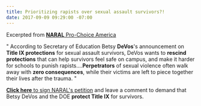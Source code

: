 ```yaml
---
title: Prioritizing rapists over sexual assault survivors?!
date: 2017-09-09 09:29:00 -07:00
---
```


Excerpted from [**NARAL** Pro-Choice America](https://www.prochoiceamerica.org/)

"   According to Secretary of Education Betsy **DeVos**'s announcement on **Title IX protections** for sexual assault survivors, DeVos wants to **rescind protections** that can help survivors feel safe on campus, and make it harder for schools to punish rapists....**Perpetrators** of sexual violence often walk away with **zero consequences**, while their victims are left to piece together their lives after the trauma.   "

[**Click here** to sign NARAL's petition](http://actnow.prochoiceamerica.org/sign/170908-devos-title-ix/?source=t2&t=5&akid=3105%2E2597829%2E2zI0cL#.WbQWysiGM2w) and leave a comment to demand that Betsy DeVos and the DOE **protect Title IX** for survivors.

